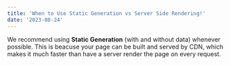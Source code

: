 ```yaml
---
title: 'When to Use Static Generation vs Server Side Rendering!'
date: '2023-08-24'
---
```


We recommend using **Static Generation** (with and
without data) whenever possible.
This is beacuse your page can be built and served by CDN, which makes it much faster than have a server render the page on every request. 


